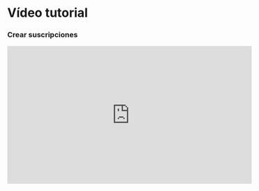 # Vídeo tutorial

### Crear suscripciones

<iframe width="560" height="315" src="https://www.youtube.com/embed/I15uwSCalJ0" title="YouTube video player" frameborder="0" allow="accelerometer; autoplay; clipboard-write; encrypted-media; gyroscope; picture-in-picture" allowfullscreen></iframe>